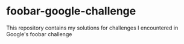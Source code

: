 # foobar-google-challenge
This repository contains my solutions for challenges I encountered in Google's foobar challenge
